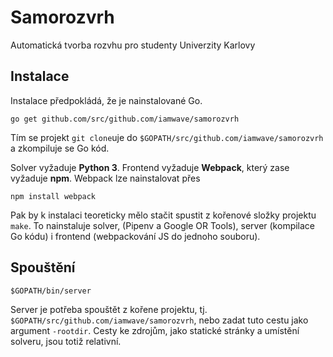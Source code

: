 # Samorozvrh
Automatická tvorba rozvhu pro studenty Univerzity Karlovy

## Instalace
Instalace předpokládá, že je nainstalované Go.

```
go get github.com/src/github.com/iamwave/samorozvrh
```

Tím se projekt `git clone`uje do `$GOPATH/src/github.com/iamwave/samorozvrh` a zkompiluje se Go kód.

Solver vyžaduje **Python 3**.
Frontend vyžaduje **Webpack**, který zase vyžaduje **npm**. Webpack lze nainstalovat přes

```
npm install webpack
```

Pak by k instalaci teoreticky mělo stačit spustit z kořenové složky projektu `make`.
To nainstaluje solver, (Pipenv a Google OR Tools), server (kompilace Go kódu) i frontend (webpackování JS do jednoho souboru).

## Spouštění

```
$GOPATH/bin/server
```

Server je potřeba spouštět z kořene projektu, tj. `$GOPATH/src/github.com/iamwave/samorozvrh`, nebo zadat tuto cestu jako argument `-rootdir`.
Cesty ke zdrojům, jako statické stránky a umístění solveru, jsou totiž relativní.
